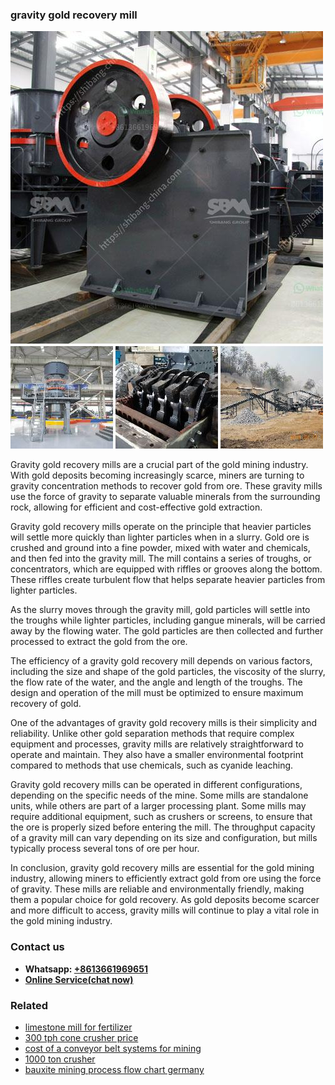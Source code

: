 <h3>gravity gold recovery mill</h3><img src='1708589560.jpg' alt=''><p>Gravity gold recovery mills are a crucial part of the gold mining industry. With gold deposits becoming increasingly scarce, miners are turning to gravity concentration methods to recover gold from ore. These gravity mills use the force of gravity to separate valuable minerals from the surrounding rock, allowing for efficient and cost-effective gold extraction.</p><p>Gravity gold recovery mills operate on the principle that heavier particles will settle more quickly than lighter particles when in a slurry. Gold ore is crushed and ground into a fine powder, mixed with water and chemicals, and then fed into the gravity mill. The mill contains a series of troughs, or concentrators, which are equipped with riffles or grooves along the bottom. These riffles create turbulent flow that helps separate heavier particles from lighter particles.</p><p>As the slurry moves through the gravity mill, gold particles will settle into the troughs while lighter particles, including gangue minerals, will be carried away by the flowing water. The gold particles are then collected and further processed to extract the gold from the ore.</p><p>The efficiency of a gravity gold recovery mill depends on various factors, including the size and shape of the gold particles, the viscosity of the slurry, the flow rate of the water, and the angle and length of the troughs. The design and operation of the mill must be optimized to ensure maximum recovery of gold.</p><p>One of the advantages of gravity gold recovery mills is their simplicity and reliability. Unlike other gold separation methods that require complex equipment and processes, gravity mills are relatively straightforward to operate and maintain. They also have a smaller environmental footprint compared to methods that use chemicals, such as cyanide leaching.</p><p>Gravity gold recovery mills can be operated in different configurations, depending on the specific needs of the mine. Some mills are standalone units, while others are part of a larger processing plant. Some mills may require additional equipment, such as crushers or screens, to ensure that the ore is properly sized before entering the mill. The throughput capacity of a gravity mill can vary depending on its size and configuration, but mills typically process several tons of ore per hour.</p><p>In conclusion, gravity gold recovery mills are essential for the gold mining industry, allowing miners to efficiently extract gold from ore using the force of gravity. These mills are reliable and environmentally friendly, making them a popular choice for gold recovery. As gold deposits become scarcer and more difficult to access, gravity mills will continue to play a vital role in the gold mining industry.</p><h3>Contact us</h3><ul><li><strong>Whatsapp:&nbsp;<a href="https://wa.me/8613661969651">+8613661969651</a></strong></li><li><a href="https://swt.shibang-china.com/?git&amp;zhl&amp;gravity gold recovery mill"><strong>Online Service(chat now)</strong></a></li></ul><h3>Related</h3><ul><li><a href='limestone mill for fertilizer.md'>limestone mill for fertilizer</a></li><li><a href='300 tph cone crusher price.md'>300 tph cone crusher price</a></li><li><a href='cost of a conveyor belt systems for mining.md'>cost of a conveyor belt systems for mining</a></li><li><a href='1000 ton crusher.md'>1000 ton crusher</a></li><li><a href='bauxite mining process flow chart germany.md'>bauxite mining process flow chart germany</a></li></ul>